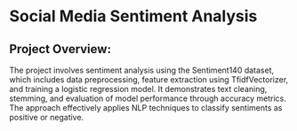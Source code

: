 # Social Media Sentiment Analysis
## Project Overview:
The project involves sentiment analysis using the Sentiment140 dataset, which includes data preprocessing, feature extraction using TfidfVectorizer, and training a logistic regression model. It demonstrates text cleaning, stemming, and evaluation of model performance through accuracy metrics. The approach effectively applies NLP techniques to classify sentiments as positive or negative.
